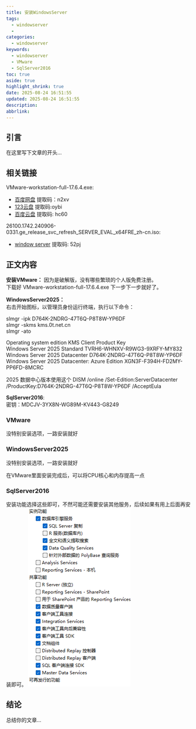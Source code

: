 ```yaml
---
title: 安装WindowsServer
tags:
  - windowserver
  - 
categories:
  - windowserver
keywords:
  - windowserver
  - VMware
  - SqlServer2016
toc: true
aside: true
highlight_shrink: true
date: 2025-08-24 16:51:55
updated: 2025-08-24 16:51:55
description:
abbrlink:
---
```


<!-- 这里是你的文章内容 -->

## 引言
在这里写下文章的开头...

<!-- more -->  <!-- 摘要分隔符 -->

## 相关链接

VMware-workstation-full-17.6.4.exe:
- [百度网盘](https://pan.baidu.com/s/1z_5QxpSKZgLdm8Qdk_wU1g?pwd=n2xv) 提取码：n2xv
- [123云盘](https://www.123684.com/s/JBYPTd-oV58H?pwd=oybi#) 提取码:oybi
- [百度云盘](https://www.alipan.com/s/eAPzXA38yb9) 提取码: hc60

26100.1742.240906-0331.ge_release_svc_refresh_SERVER_EVAL_x64FRE_zh-cn.iso:  
- [window server](https://pan.baidu.com/s/1z8d6fz4ae_fEFfs0zCw22Q) 提取码: 52pj

## 正文内容

**安装VMware：**
因为是破解版，没有哪些繁琐的个人版免费注册。  
下载好 VMware-workstation-full-17.6.4.exe 下一步下一步就好了。

**WindowsServer2025：**  
右击开始图标，以管理员身份运行终端，执行以下命令：

slmgr -ipk D764K-2NDRG-47T6Q-P8T8W-YP6DF  
slmgr -skms kms.0t.net.cn  
slmgr -ato  

Operating system edition    KMS Client Product Key  
Windows Server 2025 Standard    TVRH6-WHNXV-R9WG3-9XRFY-MY832  
Windows Server 2025 Datacenter  D764K-2NDRG-47T6Q-P8T8W-YP6DF  
Windows Server 2025 Datacenter: Azure Edition   XGN3F-F394H-FD2MY-PP6FD-8MCRC  

2025 数据中心版本使用这个
DISM /online /Set-Edition:ServerDatacenter /ProductKey:D764K-2NDRG-47T6Q-P8T8W-YP6DF /AcceptEula

**SqlServer2016**:  
密钥：MDCJV-3YX8N-WG89M-KV443-G8249

### VMware

没特别安装选项，一路安装就好

### WindowsServer2025

没特别安装选项，一路安装就好

在VMware里面安装完成后，可以将CPU核心和内存提高一点

### SqlServer2016

安装功能选择这些即可，不然可能还需要安装其他服务，后续如果有用上后面再安装即可。
![安装功能选择](安装WindowsServer/image.png)


## 结论
总结你的文章...